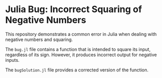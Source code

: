 # Julia Bug: Incorrect Squaring of Negative Numbers

This repository demonstrates a common error in Julia when dealing with negative numbers and squaring.

The `bug.jl` file contains a function that is intended to square its input, regardless of its sign.  However, it produces incorrect output for negative inputs.

The `bugSolution.jl` file provides a corrected version of the function.